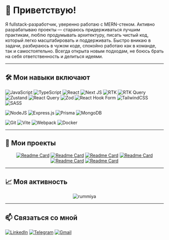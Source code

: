# 👋 Приветствую! 

Я fullstack-разработчик, уверенно работаю с MERN-стеком. Активно разрабатываю проекты — стараюсь придерживаться лучшим практикам, люблю продумывать архитектуру, писать чистый код, который легко масштабировать и поддерживать.
Быстро вникаю в задачи, разбираюсь в чужом коде, спокойно работаю как в команде, так и самостоятельно. Всегда открыта новым подходам, не боюсь брать на себя ответственность и делиться идеями.

---

## 🛠️ Мои навыки включают
![JavaScript](https://img.shields.io/badge/javascript-%23323330.svg?style=for-the-badge&logo=javascript&logoColor=%23F7DF1E) 
![TypeScript](https://img.shields.io/badge/typescript-%23007ACC.svg?style=for-the-badge&logo=typescript&logoColor=white) 
![React](https://img.shields.io/badge/react-%2320232a.svg?style=for-the-badge&logo=react&logoColor=%2361DAFB)
![Next JS](https://img.shields.io/badge/Next-black?style=for-the-badge&logo=next.js&logoColor=white)
![RTK](https://img.shields.io/badge/Redux%20Toolkit-informational?style=for-the-badge&color=764abc&logo=redux&logoColor=white)
![RTK Query](https://img.shields.io/badge/RTK%20Query-informational?style=for-the-badge&color=764abc&logo=redux&logoColor=white)
![Zustand](https://img.shields.io/badge/Zustand-informational?style=for-the-badge&color=6DA55F)
![React Query](https://img.shields.io/badge/-React%20Query-FF4154?style=for-the-badge&logo=react%20query&logoColor=white)
![Zod](https://img.shields.io/badge/zod-%233068b7.svg?style=for-the-badge&logo=zod&logoColor=white)
![React Hook Form](https://img.shields.io/badge/React%20Hook%20Form-%23EC5990.svg?style=for-the-badge&logo=reacthookform&logoColor=white)
![TailwindCSS](https://img.shields.io/badge/tailwindcss-%2338B2AC.svg?style=for-the-badge&logo=tailwind-css&logoColor=white)
![SASS](https://img.shields.io/badge/SASS-hotpink.svg?style=for-the-badge&logo=SASS&logoColor=white)

![NodeJS](https://img.shields.io/badge/node.js-6DA55F?style=for-the-badge&logo=node.js&logoColor=white)
![Express.js](https://img.shields.io/badge/express.js-%23404d59.svg?style=for-the-badge&logo=express&logoColor=%2361DAFB)
![Prisma](https://img.shields.io/badge/Prisma-3982CE?style=for-the-badge&logo=Prisma&logoColor=white)
![MongoDB](https://img.shields.io/badge/MongoDB-%234ea94b.svg?style=for-the-badge&logo=mongodb&logoColor=white)

![Git](https://img.shields.io/badge/git-%23F05033.svg?style=for-the-badge&logo=git&logoColor=white)
![Vite](https://img.shields.io/badge/vite-%23646CFF.svg?style=for-the-badge&logo=vite&logoColor=white)
![Webpack](https://img.shields.io/badge/webpack-%238DD6F9.svg?style=for-the-badge&logo=webpack&logoColor=black)
![Docker](https://img.shields.io/badge/docker-%230db7ed.svg?style=for-the-badge&logo=docker&logoColor=white)

---

## 🚀 Мои проекты
<div align="center" gap="10">

[![Readme Card](https://github-readme-stats.vercel.app/api/pin/?username=Rummiya&repo=threads&bg_color=0d1117&title_color=79c0ff&text_color=ffffff&icon_color=c9d1d9&border_color=30363d)](https://github.com/Rummiya/threads)
[![Readme Card](https://github-readme-stats.vercel.app/api/pin/?username=Rummiya&repo=threads-api&bg_color=0d1117&title_color=79c0ff&text_color=ffffff&icon_color=c9d1d9&border_color=30363d)](https://github.com/Rummiya/threads-api)
[![Readme Card](https://github-readme-stats.vercel.app/api/pin/?username=Rummiya&repo=github-profile&bg_color=0d1117&title_color=79c0ff&text_color=ffffff&icon_color=c9d1d9&border_color=30363d)](https://github.com/Rummiya/github-profile)
[![Readme Card](https://github-readme-stats.vercel.app/api/pin/?username=Rummiya&repo=react-pizza&bg_color=0d1117&title_color=79c0ff&text_color=ffffff&icon_color=c9d1d9&border_color=30363d)](https://github.com/Rummiya/react-pizza)
[![Readme Card](https://github-readme-stats.vercel.app/api/pin/?username=Rummiya&repo=react-sneakers&bg_color=0d1117&title_color=79c0ff&text_color=ffffff&icon_color=c9d1d9&border_color=30363d)](https://github.com/Rummiya/react-sneakers)
[![Readme Card](https://github-readme-stats.vercel.app/api/pin/?username=Rummiya&repo=chat-ai&bg_color=0d1117&title_color=79c0ff&text_color=ffffff&icon_color=c9d1d9&border_color=30363d)](https://github.com/Rummiya/chat-ai)

</div>

---

## 📈 Моя активность

<div align="center">
  
![rummiya](https://github-profile-summary-cards.vercel.app/api/cards/profile-details?username=Rummiya&theme=github_dark )

</div>

---

## 📫 Связаться со мной
[![LinkedIn](https://img.shields.io/badge/LinkedIn-0A66C2?style=for-the-badge&logo=linkedin&logoColor=white)](https://linkedin.com/in/rummiya)
[![Telegram](https://img.shields.io/badge/Telegram-26A5E4?style=for-the-badge&logo=telegram&logoColor=white)](https://t.me/blowyourmiind)
[![Gmail](https://img.shields.io/badge/Gmail-D14836?style=for-the-badge&logo=gmail&logoColor=white)](mailto:rumibashirova@gmail.com)

